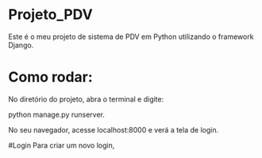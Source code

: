 # Projeto_PDV
Este é o meu projeto de sistema de PDV em Python utilizando o framework Django.

# Como rodar:
No diretório do projeto, abra o terminal e digite: 

python manage.py runserver.

No seu navegador, acesse localhost:8000 e verá a tela de login.

#Login
Para criar um novo login, 



